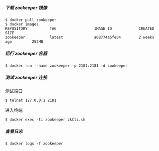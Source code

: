 ##### 下载 zookeeper 镜像

```shell
$ docker pull zookeeper
$ docker images
REPOSITORY          TAG                 IMAGE ID            CREATED             SIZE
zookeeper           latest              a08774a5fe84        2 weeks ago         252MB
```

##### 运行 zookeeper 容器

```shell
$ docker run --name zookeeper -p 2181:2181 -d zookeeper
```

##### 测试 zookeeper 连接

测试端口
```
$ telnet 127.0.0.1 2181
```

进入终端
```shell
$ docker exec -ti zookeeper zkCli.sh
```

##### 查看日志

```shell
$ docker logs -f zookeeper
```

